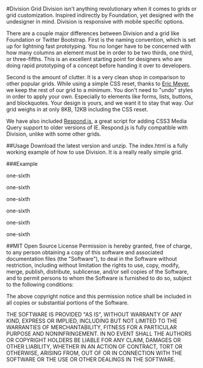 #Division Grid
Division isn't anything revolutionary when it comes to grids or grid customization. Inspired indirectly by Foundation, yet designed with the undesigner in mind. Division is responsive with mobile specific options.

There are a couple major differences between Division and a grid like Foundation or Twitter Bootstrap. First is the naming convention, which is set up for lightning fast prototyping. You no longer have to be concerned with how many columns an element must be in order to be two thirds, one third, or three-fifths. This is an excellent starting point for designers who are doing rapid prototyping of a concept before handing it over to developers.

Second is the amount of clutter. It is a very clean shop in comparison to other popular grids. While using a simple CSS reset, thanks to [Eric Meyer](http://meyerweb.com/eric/tools/css/reset/), we keep the rest of our grid to a minimum. You don't need to "undo" styles in order to apply your own. Especially to elements like forms, lists, buttons, and blockquotes. Your design is yours, and we want it to stay that way. Our grid weighs in at only 8KB, 12KB including the CSS reset.

We have also included [Respond.js](https://github.com/scottjehl/Respond), a great script for adding CSS3 Media Query support to older versions of IE. Respond.js is fully compatible with Division, unlike with some other grids.

##Usage
Download the latest version and unzip. The index.html is a fully working example of how to use Division. It is a really really simple grid.

###Example
    <div class="row">
    	<div class="one-sixth">
    		<p>one-sixth</p>
    	</div>
    	<div class="one-sixth">
    		<p>one-sixth</p>
    	</div>
    	<div class="one-sixth">
    		<p>one-sixth</p>
    	</div>
    	<div class="one-sixth">
    		<p>one-sixth</p>
    	</div>
    	<div class="one-sixth">
    		<p>one-sixth</p>
    	</div>
    	<div class="one-sixth">
    		<p>one-sixth</p>
    	</div>
    </div>

##MIT Open Source License
Permission is hereby granted, free of charge, to any person obtaining a copy of this software and associated documentation files (the "Software"), to deal in the Software without restriction, including without limitation the rights to use, copy, modify, merge, publish, distribute, sublicense, and/or sell copies of the Software, and to permit persons to whom the Software is furnished to do so, subject to the following conditions:

The above copyright notice and this permission notice shall be included in all copies or substantial portions of the Software.

THE SOFTWARE IS PROVIDED "AS IS", WITHOUT WARRANTY OF ANY KIND, EXPRESS OR IMPLIED, INCLUDING BUT NOT LIMITED TO THE WARRANTIES OF MERCHANTABILITY, FITNESS FOR A PARTICULAR PURPOSE AND NONINFRINGEMENT. IN NO EVENT SHALL THE AUTHORS OR COPYRIGHT HOLDERS BE LIABLE FOR ANY CLAIM, DAMAGES OR OTHER LIABILITY, WHETHER IN AN ACTION OF CONTRACT, TORT OR OTHERWISE, ARISING FROM, OUT OF OR IN CONNECTION WITH THE SOFTWARE OR THE USE OR OTHER DEALINGS IN THE SOFTWARE.